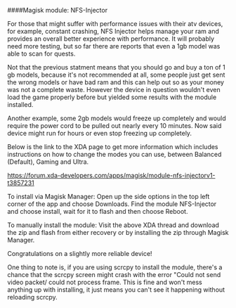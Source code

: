 ####Magisk module: NFS-Injector

For those that might suffer with performance issues with their atv devices, for example, constant crashing, NFS Injector helps manage your ram and provides an overall better experience with performance. It will probably need more testing, but so far there are reports that even a 1gb model was able to scan for quests. 

Not that the previous statment means that you should go and buy a ton of 1 gb models, because it's not recommended at all, some people just get sent the wrong models or have bad ram and this can help out so as your money was not a complete waste. However the device in question wouldn't even load the game properly before but yielded some results with the module installed.

Another example, some 2gb models would freeze up completely and would require the power cord to be pulled out nearly every 10 minutes. Now said device might run for hours or even stop freezing up completely.

Below is the link to the XDA page to get more information which includes instructions on how to change the modes you can use, between Balanced (Default), Gaming and Ultra.

https://forum.xda-developers.com/apps/magisk/module-nfs-injectorv1-t3857231

To install via Magisk Manager:
Open up the side options in the top left corner of the app and choose Downloads.
Find the module NFS-Injector and choose install, wait for it to flash and then choose Reboot.

To manually install the module:
Visit the above XDA thread and download the zip and flash from either recovery or by installing the zip through Magisk Manager.

Congratulations on a slightly more reliable device!

One thing to note is, if you are using scrcpy to install the module, there's a chance that the scrcpy screen might crash with the error "Could not send video packet/ could not process frame. This is fine and won't mess anything up with installing, it just means you can't see it happening without reloading scrcpy.
